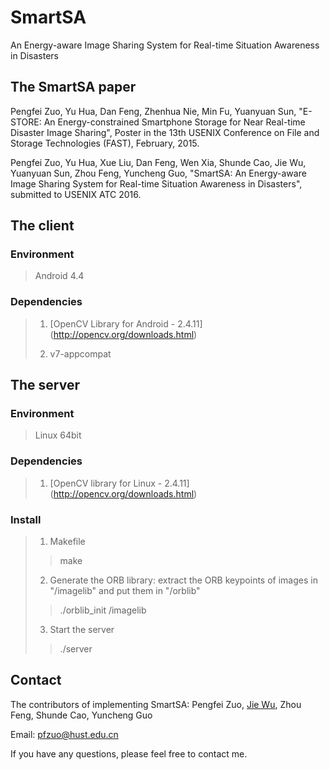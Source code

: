 # SmartSA

An Energy-aware Image Sharing System for Real-time Situation Awareness in Disasters

## The SmartSA paper

Pengfei Zuo, Yu Hua, Dan Feng, Zhenhua Nie, Min Fu, Yuanyuan Sun, "E-STORE: An Energy-constrained Smartphone Storage for Near Real-time Disaster Image Sharing", Poster in the 13th USENIX Conference on File and Storage Technologies (FAST), February, 2015.

Pengfei Zuo, Yu Hua, Xue Liu, Dan Feng, Wen Xia, Shunde Cao, Jie Wu, Yuanyuan Sun, Zhou Feng, Yuncheng Guo, "SmartSA: An Energy-aware Image Sharing System for Real-time Situation Awareness in Disasters", submitted to USENIX ATC 2016.


## The client


### Environment
>Android 4.4

### Dependencies

>1. [OpenCV Library for Android - 2.4.11] (http://opencv.org/downloads.html)
>
>2. v7-appcompat


## The server


### Environment
>Linux 64bit

### Dependencies
>1. [OpenCV library for Linux - 2.4.11] (http://opencv.org/downloads.html)

### Install

> 1. Makefile
>> make 	
>
> 2. Generate the ORB library: extract the ORB keypoints of images in "/imagelib" and put them in "/orblib"
>> ./orblib_init  /imagelib
> 
> 3. Start the server 
>> ./server

## Contact

The contributors of implementing SmartSA: Pengfei Zuo, [Jie Wu](https://github.com/courageJ), Zhou Feng, Shunde Cao, Yuncheng Guo

Email: pfzuo@hust.edu.cn

If you have any questions, please feel free to contact me. 
